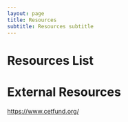 ```yaml
---
layout: page
title: Resources
subtitle: Resources subtitle
---
```

# Resources List

# External Resources

<https://www.cetfund.org/>